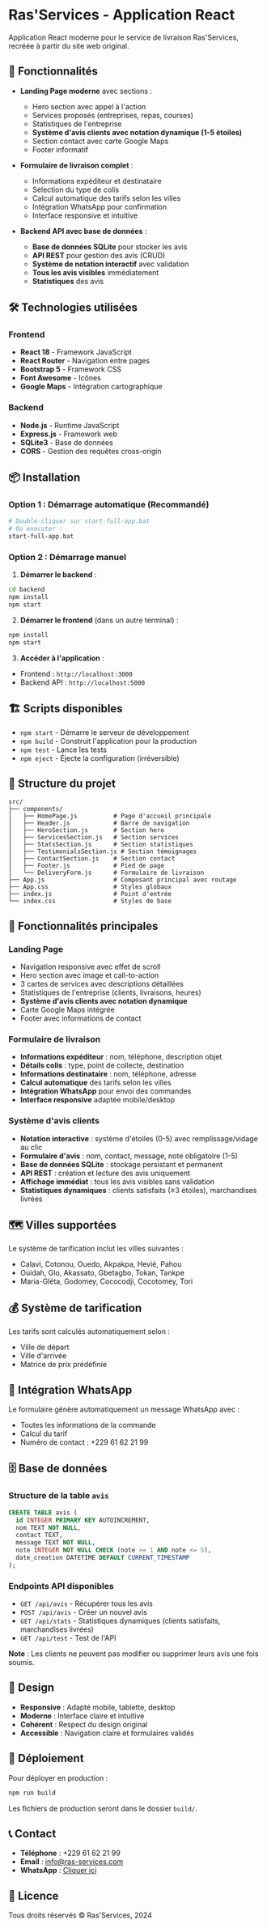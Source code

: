 # Ras'Services - Application React

Application React moderne pour le service de livraison Ras'Services, recréée à partir du site web original.

## 🚀 Fonctionnalités

- **Landing Page moderne** avec sections :
  - Hero section avec appel à l'action
  - Services proposés (entreprises, repas, courses)
  - Statistiques de l'entreprise
  - **Système d'avis clients avec notation dynamique (1-5 étoiles)**
  - Section contact avec carte Google Maps
  - Footer informatif

- **Formulaire de livraison complet** :
  - Informations expéditeur et destinataire
  - Sélection du type de colis
  - Calcul automatique des tarifs selon les villes
  - Intégration WhatsApp pour confirmation
  - Interface responsive et intuitive

- **Backend API avec base de données** :
  - **Base de données SQLite** pour stocker les avis
  - **API REST** pour gestion des avis (CRUD)
  - **Système de notation interactif** avec validation
  - **Tous les avis visibles** immédiatement
  - **Statistiques** des avis

## 🛠️ Technologies utilisées

### Frontend
- **React 18** - Framework JavaScript
- **React Router** - Navigation entre pages
- **Bootstrap 5** - Framework CSS
- **Font Awesome** - Icônes
- **Google Maps** - Intégration cartographique

### Backend
- **Node.js** - Runtime JavaScript
- **Express.js** - Framework web
- **SQLite3** - Base de données
- **CORS** - Gestion des requêtes cross-origin

## 📦 Installation

### Option 1 : Démarrage automatique (Recommandé)
```bash
# Double-cliquer sur start-full-app.bat
# Ou exécuter :
start-full-app.bat
```

### Option 2 : Démarrage manuel

1. **Démarrer le backend** :
```bash
cd backend
npm install
npm start
```

2. **Démarrer le frontend** (dans un autre terminal) :
```bash
npm install
npm start
```

3. **Accéder à l'application** :
- Frontend : `http://localhost:3000`
- Backend API : `http://localhost:5000`

## 🏗️ Scripts disponibles

- `npm start` - Démarre le serveur de développement
- `npm build` - Construit l'application pour la production
- `npm test` - Lance les tests
- `npm eject` - Éjecte la configuration (irréversible)

## 📁 Structure du projet

```
src/
├── components/
│   ├── HomePage.js          # Page d'accueil principale
│   ├── Header.js            # Barre de navigation
│   ├── HeroSection.js       # Section hero
│   ├── ServicesSection.js   # Section services
│   ├── StatsSection.js      # Section statistiques
│   ├── TestimonialsSection.js # Section témoignages
│   ├── ContactSection.js    # Section contact
│   ├── Footer.js            # Pied de page
│   └── DeliveryForm.js      # Formulaire de livraison
├── App.js                   # Composant principal avec routage
├── App.css                  # Styles globaux
├── index.js                 # Point d'entrée
└── index.css                # Styles de base
```

## 🎯 Fonctionnalités principales

### Landing Page
- Navigation responsive avec effet de scroll
- Hero section avec image et call-to-action
- 3 cartes de services avec descriptions détaillées
- Statistiques de l'entreprise (clients, livraisons, heures)
- **Système d'avis clients avec notation dynamique**
- Carte Google Maps intégrée
- Footer avec informations de contact

### Formulaire de livraison
- **Informations expéditeur** : nom, téléphone, description objet
- **Détails colis** : type, point de collecte, destination
- **Informations destinataire** : nom, téléphone, adresse
- **Calcul automatique** des tarifs selon les villes
- **Intégration WhatsApp** pour envoi des commandes
- **Interface responsive** adaptée mobile/desktop

### Système d'avis clients
- **Notation interactive** : système d'étoiles (0-5) avec remplissage/vidage au clic
- **Formulaire d'avis** : nom, contact, message, note obligatoire (1-5)
- **Base de données SQLite** : stockage persistant et permanent
- **API REST** : création et lecture des avis uniquement
- **Affichage immédiat** : tous les avis visibles sans validation
- **Statistiques dynamiques** : clients satisfaits (≥3 étoiles), marchandises livrées

## 🗺️ Villes supportées

Le système de tarification inclut les villes suivantes :
- Calavi, Cotonou, Ouedo, Akpakpa, Hevié, Pahou
- Ouidah, Glo, Akassato, Gbetagbo, Tokan, Tankpe
- Maria-Gléta, Godomey, Cococodji, Cocotomey, Tori

## 💰 Système de tarification

Les tarifs sont calculés automatiquement selon :
- Ville de départ
- Ville d'arrivée
- Matrice de prix prédéfinie

## 📱 Intégration WhatsApp

Le formulaire génère automatiquement un message WhatsApp avec :
- Toutes les informations de la commande
- Calcul du tarif
- Numéro de contact : +229 61 62 21 99

## 🗄️ Base de données

### Structure de la table `avis`
```sql
CREATE TABLE avis (
  id INTEGER PRIMARY KEY AUTOINCREMENT,
  nom TEXT NOT NULL,
  contact TEXT,
  message TEXT NOT NULL,
  note INTEGER NOT NULL CHECK (note >= 1 AND note <= 5),
  date_creation DATETIME DEFAULT CURRENT_TIMESTAMP
);
```

### Endpoints API disponibles
- `GET /api/avis` - Récupérer tous les avis
- `POST /api/avis` - Créer un nouvel avis
- `GET /api/stats` - Statistiques dynamiques (clients satisfaits, marchandises livrées)
- `GET /api/test` - Test de l'API

**Note** : Les clients ne peuvent pas modifier ou supprimer leurs avis une fois soumis.

## 🎨 Design

- **Responsive** : Adapté mobile, tablette, desktop
- **Moderne** : Interface claire et intuitive
- **Cohérent** : Respect du design original
- **Accessible** : Navigation claire et formulaires validés

## 🚀 Déploiement

Pour déployer en production :

```bash
npm run build
```

Les fichiers de production seront dans le dossier `build/`.

## 📞 Contact

- **Téléphone** : +229 61 62 21 99
- **Email** : info@ras-services.com
- **WhatsApp** : [Cliquer ici](https://wa.me/22961622199)

## 📄 Licence

Tous droits réservés © Ras'Services, 2024
